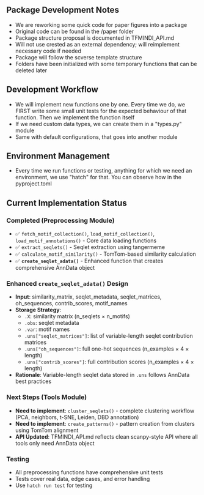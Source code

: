 ## Package Development Notes

- We are reworking some quick code for paper figures into a package
- Original code can be found in the /paper folder
- Package structure proposal is documented in TFMINDI_API.md
- Will not use crested as an external dependency; will reimplement necessary code if needed
- Package will follow the scverse template structure
- Folders have been initialized with some temporary functions that can be deleted later

## Development Workflow

- We will implement new functions one by one. Every time we do, we FIRST write some small unit tests for the expected behaviour of that function. Then we implement the function itself
- If we need custom data types, we can create them in a "types.py" module
- Same with default configurations, that goes into another module

## Environment Management

- Every time we run functions or testing, anything for which we need an environment, we use "hatch" for that. You can observe how in the pyproject.toml

## Current Implementation Status

### Completed (Preprocessing Module)
- ✅ `fetch_motif_collection()`, `load_motif_collection()`, `load_motif_annotations()` - Core data loading functions
- ✅ `extract_seqlets()` - Seqlet extraction using tangermeme
- ✅ `calculate_motif_similarity()` - TomTom-based similarity calculation
- ✅ **`create_seqlet_adata()`** - Enhanced function that creates comprehensive AnnData object

### Enhanced `create_seqlet_adata()` Design
- **Input**: similarity_matrix, seqlet_metadata, seqlet_matrices, oh_sequences, contrib_scores, motif_names
- **Storage Strategy**:
  - `.X`: similarity matrix (n_seqlets × n_motifs)
  - `.obs`: seqlet metadata
  - `.var`: motif names
  - `.uns["seqlet_matrices"]`: list of variable-length seqlet contribution matrices
  - `.uns["oh_sequences"]`: full one-hot sequences (n_examples × 4 × length)
  - `.uns["contrib_scores"]`: full contribution scores (n_examples × 4 × length)
- **Rationale**: Variable-length seqlet data stored in `.uns` follows AnnData best practices

### Next Steps (Tools Module)
- **Need to implement**: `cluster_seqlets()` - complete clustering workflow (PCA, neighbors, t-SNE, Leiden, DBD annotation)
- **Need to implement**: `create_patterns()` - pattern creation from clusters using TomTom alignment
- **API Updated**: TFMINDI_API.md reflects clean scanpy-style API where all tools only need AnnData object

### Testing
- All preprocessing functions have comprehensive unit tests
- Tests cover real data, edge cases, and error handling
- Use `hatch run test` for testing
